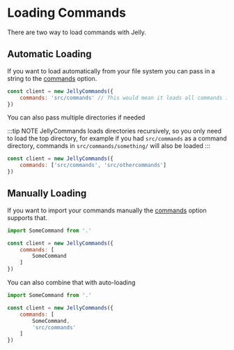 # Loading Commands

There are two way to load commands with Jelly.

## Automatic Loading

If you want to load automatically from your file system you can pass in a string to the [commands](/api/client#commands) option.

```js
const client = new JellyCommands({
    commands: 'src/commands' // This would mean it loads all commands in src/commands  
})
```

You can also pass multiple directories if needed

:::tip NOTE
JellyCommands loads directories recursively, so you only need to load the top directory, for example if you had `src/commands` as a command directory, commands in `src/commands/something/` will also be loaded
:::

```js
const client = new JellyCommands({
    commands: ['src/commands', 'src/othercommands']  
})
```

## Manually Loading

If you want to import your commands manually the [commands](/api/client#commands) option supports that.

```js
import SomeCommand from '.'

const client = new JellyCommands({
    commands: [
        SomeCommand
    ]
})
```

You can also combine that with auto-loading

```js
import SomeCommand from '.'

const client = new JellyCommands({
    commands: [
        SomeCommand,
        'src/commands'
    ]
})
```
